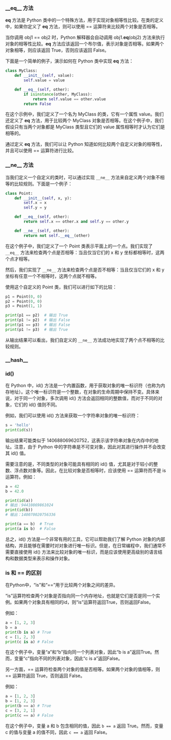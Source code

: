 ### \_\_eq\_\_ 方法

__eq__ 方法是 Python 类中的一个特殊方法，用于实现对象相等性比较。在类的定义中，如果你定义了 __eq__ 方法，则可以使用 == 运算符来比较两个对象是否相等。

当你调用 obj1 == obj2 时，Python 解释器会自动调用 obj1.__eq__(obj2) 方法来执行对象的相等性比较。__eq__ 方法应该返回一个布尔值，表示对象是否相等。如果两个对象相等，则应该返回 True，否则应该返回 False。

下面是一个简单的例子，演示如何在 Python 类中实现 __eq__ 方法：

```python
class MyClass:
    def __init__(self, value):
        self.value = value

    def __eq__(self, other):
        if isinstance(other, MyClass):
            return self.value == other.value
        return False
```

在这个示例中，我们定义了一个名为 MyClass 的类，它有一个属性 value。我们还定义了 __eq__ 方法，用于比较两个 MyClass 对象是否相等。在这个例子中，我们假设只有当两个对象都是 MyClass 类型且它们的 value 属性相等时才认为它们是相等的。

通过定义 __eq__ 方法，我们可以让 Python 知道如何比较两个自定义对象的相等性，并且可以使用 == 运算符进行比较。

### \_\_ne\_\_ 方法

当我们定义一个自定义的类时，可以通过实现 `__ne__` 方法来自定义两个对象不相等的比较规则。下面是一个例子：

```python
class Point:
    def __init__(self, x, y):
        self.x = x
        self.y = y

    def __eq__(self, other):
        return self.x == other.x and self.y == other.y

    def __ne__(self, other):
        return not self.__eq__(other)
```

在这个例子中，我们定义了一个 Point 类表示平面上的一个点。我们实现了 `__eq__` 方法来检查两个点是否相等：当且仅当它们的 x 和 y 坐标都相等时，这两个点才相等。

然后，我们实现了 `__ne__` 方法来检查两个点是否不相等：当且仅当它们的 x 和 y 坐标有任意一个不相等时，这两个点就不相等。

使用这个自定义的 Point 类，我们可以进行如下的比较：

```python
p1 = Point(0, 0)
p2 = Point(0, 0)
p3 = Point(1, 1)

print(p1 == p2)  # 输出 True
print(p1 != p2)  # 输出 False
print(p1 == p3)  # 输出 False
print(p1 != p3)  # 输出 True
```

从输出结果可以看出，我们自定义的 `__ne__` 方法成功地实现了两个点不相等的比较规则。

### \_\_hash\_\_

### id()

在 Python 中，id() 方法是一个内置函数，用于获取对象的唯一标识符（也称为内存地址）。这个唯一标识符是一个整数，在对象的生命周期中保持不变。具体来说，对于同一个对象，多次调用 id() 方法会返回相同的整数值，而对于不同的对象，它们的 id() 值则不同。

例如，我们可以使用 id() 方法来获取一个字符串对象的唯一标识符：

```python
s = 'hello'
print(id(s))
```

输出结果可能类似于 140688069620752，这表示该字符串对象在内存中的地址。注意，由于 Python 中的字符串是不可变对象，因此对其进行操作并不会改变其 id() 值。

需要注意的是，不同类型的对象可能具有相同的 id() 值，尤其是对于较小的整数、浮点数对象等。因此，在比较对象是否相等时，应该使用 == 运算符而不是 is 运算符。例如：

```python
a = 42
b = 42.0

print(id(a))
# 输出：94410869861024
print(id(b))
# 输出：140070020756336

print(a == b)  # True
print(a is b)  # False
```

总之，id() 方法是一个非常有用的工具，它可以帮助我们了解 Python 对象的内部结构，并且能够在需要时对对象进行唯一标识。但是，在日常编程中，我们通常不需要直接使用 id() 方法来比较对象的唯一标识，而是应该使用更高级别的语言结构和数据类型来表示和操作对象。

### is 和 == 的区别

在Python中，“is”和“==”用于比较两个对象之间的差异。

“is”运算符检查两个对象是否指向同一个内存地址，也就是它们是否是同一个实例。如果两个对象具有相同的id，则“is”运算符返回True，否则返回False。

例如：

```python
a = [1, 2, 3]
b = a
print(b is a) # True
c = [1, 2, 3]
print(c is a) # False
```

在这个例子中，变量“a”和“b”指向同一个列表对象，因此“b is a”返回True。然而，变量“c”指向不同的列表对象，因此“c is a”返回False。

另一方面，== 运算符检查两个对象的值是否相等。如果两个对象的值相等，则 == 运算符返回 True，否则返回 False。

例如：

```python
a = [1, 2, 3]
b = [1, 2, 3]
print(b == a) # True
c = [3, 2, 1]
print(c == a) # False
```

在这个例子中，变量 a 和 b 包含相同的值，因此 `b == a` 返回 True。然而，变量 c 的值与变量 a 的值不同，因此 `c == a` 返回 False。